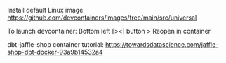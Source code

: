 Install default Linux image
https://github.com/devcontainers/images/tree/main/src/universal

To launch devcontainer:
Bottom left [><] button > Reopen in container

dbt-jaffle-shop container tutorial:
https://towardsdatascience.com/jaffle-shop-dbt-docker-93a9b14532a4
